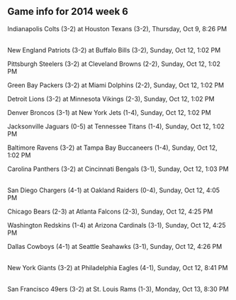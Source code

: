## Game info for 2014 week 6
Indianapolis Colts (3-2) at Houston Texans (3-2), Thursday, Oct 9, 8:26 PM

<br/>New England Patriots (3-2) at Buffalo Bills (3-2), Sunday, Oct 12, 1:02 PM

Pittsburgh Steelers (3-2) at Cleveland Browns (2-2), Sunday, Oct 12, 1:02 PM

Green Bay Packers (3-2) at Miami Dolphins (2-2), Sunday, Oct 12, 1:02 PM

Detroit Lions (3-2) at Minnesota Vikings (2-3), Sunday, Oct 12, 1:02 PM

Denver Broncos (3-1) at New York Jets (1-4), Sunday, Oct 12, 1:02 PM

Jacksonville Jaguars (0-5) at Tennessee Titans (1-4), Sunday, Oct 12, 1:02 PM

Baltimore Ravens (3-2) at Tampa Bay Buccaneers (1-4), Sunday, Oct 12, 1:02 PM

Carolina Panthers (3-2) at Cincinnati Bengals (3-1), Sunday, Oct 12, 1:03 PM

<br/>San Diego Chargers (4-1) at Oakland Raiders (0-4), Sunday, Oct 12, 4:05 PM

Chicago Bears (2-3) at Atlanta Falcons (2-3), Sunday, Oct 12, 4:25 PM

Washington Redskins (1-4) at Arizona Cardinals (3-1), Sunday, Oct 12, 4:25 PM

Dallas Cowboys (4-1) at Seattle Seahawks (3-1), Sunday, Oct 12, 4:26 PM

<br/>New York Giants (3-2) at Philadelphia Eagles (4-1), Sunday, Oct 12, 8:41 PM

<br/>San Francisco 49ers (3-2) at St. Louis Rams (1-3), Monday, Oct 13, 8:30 PM

